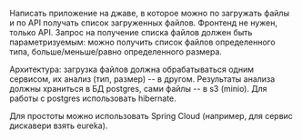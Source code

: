 Написать приложение на джаве, в которое можно по загружать файлы и по API получать список загруженных файлов. 
Фронтенд не нужен, только API.
Запрос на получение списка файлов должен быть параметризуемым: 
можно получить список файлов определенного типа, больше/меньше/равно определенного размера.

Архитектура: загрузка файлов должна обрабатываться одним сервисом, их анализ (тип, размер) -- в другом. 
Результаты анализа должны храниться в БД postgres, сами файлы -- в s3 (minio). 
Для работы с postgres использовать hibernate.

Для простоты можно использовать Spring Cloud (например, для сервис дискавери взять eureka).